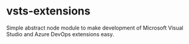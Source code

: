 # vsts-extensions
Simple abstract node module to make development of Microsoft Visual Studio and Azure DevOps extensions easy.
